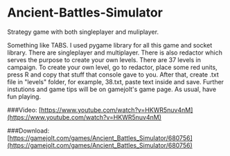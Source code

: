 # Ancient-Battles-Simulator
Strategy game with both singleplayer and muliplayer.

Something like TABS. I used pygame library for all this game and socket library. There are singleplayer and multiplayer. 
There is also redactor which serves the purpose to create your own levels. There are 37 levels in campaign. To create 
your own level, go to redactor, place some red units, press R and copy that stuff that console gave to you. After that, 
create .txt file in "levels" folder, for example, 38.txt, paste text inside and save. Further instutions and game tips 
will be on gamejolt's game page. As usual, have fun playing.

###Video: 
[https://www.youtube.com/watch?v=HKWR5nuv4nM](https://www.youtube.com/watch?v=HKWR5nuv4nM)

###Download:
[https://gamejolt.com/games/Ancient_Battles_Simulator/680756](https://gamejolt.com/games/Ancient_Battles_Simulator/680756)
